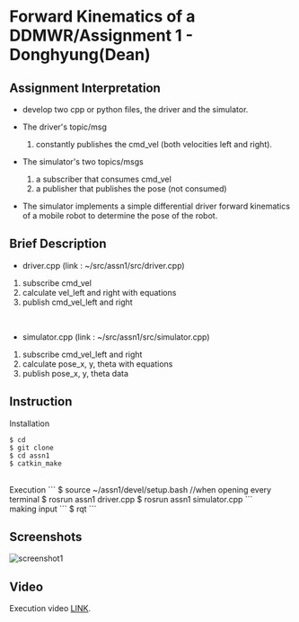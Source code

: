 # Forward Kinematics of a DDMWR/Assignment 1 - Donghyung(Dean)

## Assignment Interpretation
* develop two cpp or python files, the driver and the simulator.

* The driver's topic/msg 
    1) constantly publishes the cmd_vel (both velocities left and right). 

* The simulator's two topics/msgs 
    1) a subscriber that consumes cmd_vel
    1) a publisher that publishes the pose (not consumed)

* The simulator implements a simple differential driver forward kinematics of a mobile robot to determine the pose of the robot.

## Brief Description
* driver.cpp (link : ~/src/assn1/src/driver.cpp)
1. subscribe cmd_vel
2. calculate vel_left and right with equations
3. publish cmd_vel_left and right

<br/>

* simulator.cpp (link : ~/src/assn1/src/simulator.cpp)
1. subscribe cmd_vel_left and right
2. calculate pose_x, y, theta with equations
3. publish pose_x, y, theta data

## Instruction
Installation
```
$ cd
$ git clone
$ cd assn1
$ catkin_make
```
<br/>
Execution
```
$ source ~/assn1/devel/setup.bash //when opening every terminal
$ rosrun assn1 driver.cpp
$ rosrun assn1 simulator.cpp
```
<br/>
making input
```
$ rqt
```

## Screenshots
![screenshot1](./images/screenshot1.png)

## Video
Execution video [LINK](https://pages.github.com/).
